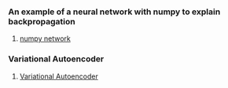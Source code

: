 ### An example of a neural network with numpy to explain backpropagation
1. [numpy network](https://github.com/FullSimplify/net_with_numpy/blob/master/net_numpy.ipynb)

### Variational Autoencoder 

1. [Variational Autoencoder](https://github.com/FullSimplify/Examples/blob/master/Introduction%20to%20Variational%20Autoencoders_1.ipynb)
